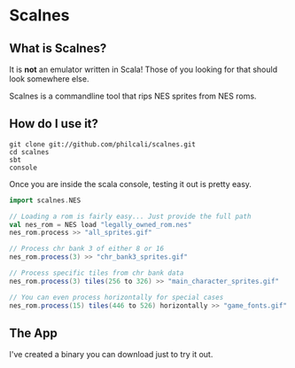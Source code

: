 # Scalnes

## What is Scalnes?

It is **not** an emulator written in Scala! Those of you looking for that should look somewhere else. 

Scalnes is a commandline tool that rips NES sprites from NES roms.

## How do I use it? 

```
git clone git://github.com/philcali/scalnes.git
cd scalnes
sbt
console
```

Once you are inside the scala console, testing it out is pretty easy.

``` scala
import scalnes.NES

// Loading a rom is fairly easy... Just provide the full path
val nes_rom = NES load "legally_owned_rom.nes"
nes_rom.process >> "all_sprites.gif"

// Process chr bank 3 of either 8 or 16
nes_rom.process(3) >> "chr_bank3_sprites.gif"

// Process specific tiles from chr bank data
nes_rom.process(3) tiles(256 to 326) >> "main_character_sprites.gif"

// You can even process horizontally for special cases
nes_rom.process(15) tiles(446 to 526) horizontally >> "game_fonts.gif"
```

## The App

I've created a binary you can download just to try it out.


